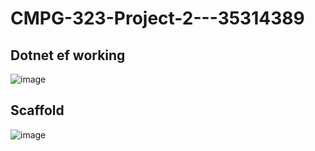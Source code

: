# CMPG-323-Project-2---35314389

## Dotnet ef working
![image](https://user-images.githubusercontent.com/53267265/188306508-98cfa10a-9ccf-4735-8427-4cacd4819d69.png)

## Scaffold
![image](https://user-images.githubusercontent.com/53267265/188307377-95bb40a8-75bd-468d-836d-77f3cf7b9747.png)
